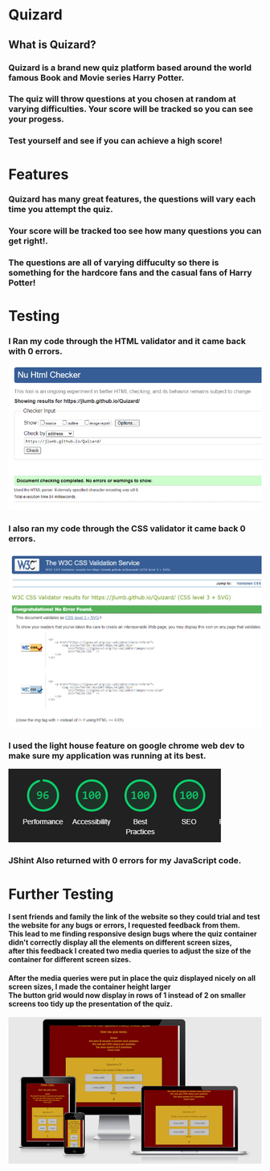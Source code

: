 
#                                                                          Quizard

##                                                                    What is Quizard?
 ### Quizard is a brand new quiz platform based around the world famous Book and Movie series Harry Potter. 
 ### The quiz will throw questions at you chosen at random at varying difficulties. Your score will be tracked so you can see your progess. 
 ### Test yourself and see if you can achieve a high score!

# Features
### Quizard has many great features, the questions will vary each time you attempt the quiz.
### Your score will be tracked too see how many questions you can get right!.
### The questions are all of varying diffuculty so there is something for the hardcore fans and the casual fans of Harry Potter!

# Testing

### I Ran my code through the HTML validator and it came back with 0 errors.
 ![htmlcheck](assets/images/htmlcheck.png)

### I also ran my code through the CSS validator it came back 0 errors.
 ![csscheck](assets/images/csscheck.png)

### I used the light house feature on google chrome web dev to make sure my application was running at its best.

![lighthouse](assets/images/lighthouse.png)

### JShint Also returned with 0 errors for my JavaScript code.

# Further Testing

#### I sent friends and family the link of the website so they could  trial and test the website for any bugs or errors, I requested feedback from them.<br>This lead to me finding responsive design bugs where the quiz container didn't correctly display all the elements on different screen sizes,<br>after this feedback I created two media queries to adjust the size of the container for different screen sizes.

#### After the media queries were put in place the quiz displayed nicely on all screen sizes, I made the container height larger<br> The button grid would now display in rows of 1 instead of 2 on smaller screens too tidy up the presentation of the quiz.


![responsive](assets/images/amiresponsive.png)

 

